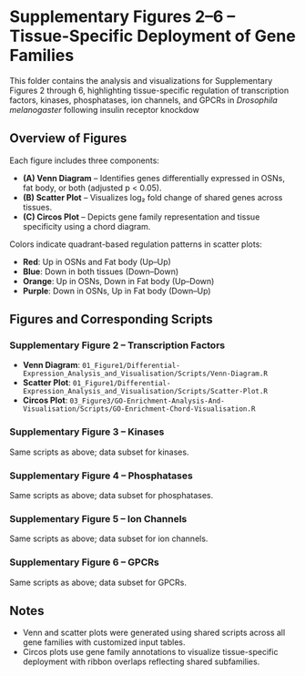 # Supplementary Figures 2–6 – Tissue-Specific Deployment of Gene Families

This folder contains the analysis and visualizations for Supplementary Figures 2 through 6, highlighting tissue-specific regulation of transcription factors, kinases, phosphatases, ion channels, and GPCRs in *Drosophila melanogaster* following insulin receptor knockdow

##  Overview of Figures

Each figure includes three components:
- **(A) Venn Diagram** – Identifies genes differentially expressed in OSNs, fat body, or both (adjusted p < 0.05).
- **(B) Scatter Plot** – Visualizes log₂ fold change of shared genes across tissues.
- **(C) Circos Plot** – Depicts gene family representation and tissue specificity using a chord diagram.

Colors indicate quadrant-based regulation patterns in scatter plots:
- **Red**: Up in OSNs and Fat body (Up–Up)  
- **Blue**: Down in both tissues (Down–Down)  
- **Orange**: Up in OSNs, Down in Fat body (Up–Down)  
- **Purple**: Down in OSNs, Up in Fat body (Down–Up)


##  Figures and Corresponding Scripts

###  Supplementary Figure 2 – Transcription Factors
- **Venn Diagram**: `01_Figure1/Differential-Expression_Analysis_and_Visualisation/Scripts/Venn-Diagram.R`
- **Scatter Plot**: `01_Figure1/Differential-Expression_Analysis_and_Visualisation/Scripts/Scatter-Plot.R`
- **Circos Plot**: `03_Figure3/GO-Enrichment-Analysis-And-Visualisation/Scripts/GO-Enrichment-Chord-Visualisation.R`

###  Supplementary Figure 3 – Kinases  
Same scripts as above; data subset for kinases.

###  Supplementary Figure 4 – Phosphatases  
Same scripts as above; data subset for phosphatases.

###  Supplementary Figure 5 – Ion Channels  
Same scripts as above; data subset for ion channels.

###  Supplementary Figure 6 – GPCRs  
Same scripts as above; data subset for GPCRs.

##  Notes

- Venn and scatter plots were generated using shared scripts across all gene families with customized input tables.
- Circos plots use gene family annotations to visualize tissue-specific deployment with ribbon overlaps reflecting shared subfamilies.




